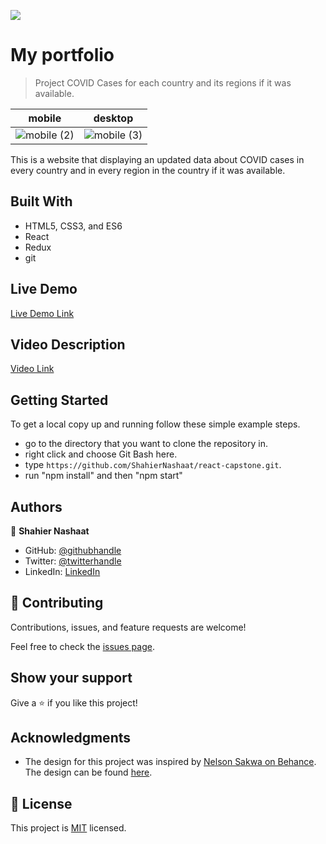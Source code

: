 ![](https://img.shields.io/badge/Microverse-blueviolet)

# My portfolio

> Project COVID Cases for each country and its regions if it was available.

mobile  | desktop
------------- | -------------
 ![mobile (2)](https://user-images.githubusercontent.com/77038610/149923467-78a4c412-0d43-464f-871c-1e3237b22b9c.png)   | ![mobile (3)](https://user-images.githubusercontent.com/77038610/149923440-ebb2ddcc-5c44-49ae-b264-9903f2c07527.png)



This is a website that displaying an updated data about COVID cases in every country and in every region
in the country if it was available.

## Built With

- HTML5, CSS3, and ES6
- React
- Redux
- git

## Live Demo

[Live Demo Link](https://covid-cases-shahier.herokuapp.com/)

## Video Description

[Video Link](https://www.loom.com/share/f64005f54edd4685b3dffc6ec60e34a3)

## Getting Started

To get a local copy up and running follow these simple example steps.

- go to the directory that you want to clone the repository in.
- right click and choose Git Bash here.
- type ```https://github.com/ShahierNashaat/react-capstone.git```.
- run "npm install" and then "npm start"



## Authors

👤 **Shahier Nashaat**

- GitHub: [@githubhandle](https://github.com/ShahierNashaat)
- Twitter: [@twitterhandle](https://twitter.com/ShahierN)
- LinkedIn: [LinkedIn](https://www.linkedin.com/in/shahier-nashaat-73519313a/)
## 🤝 Contributing

Contributions, issues, and feature requests are welcome!

Feel free to check the [issues page](../../issues/).

## Show your support

Give a ⭐️ if you like this project!

## Acknowledgments

- The design for this project was inspired by [Nelson Sakwa on Behance](https://www.behance.net/sakwadesignstudio). The design can be found [here](https://www.behance.net/gallery/31579789/Ballhead-App-%28Free-PSDs%29).

## 📝 License

This project is [MIT](./MIT.md) licensed.
